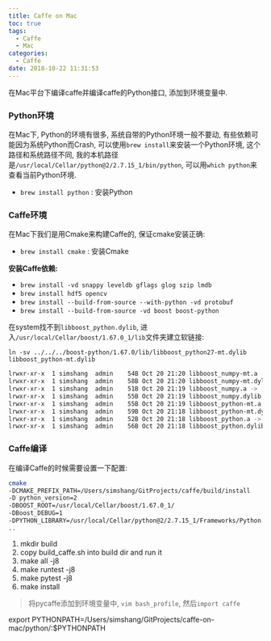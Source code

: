 ```yaml
---
title: Caffe on Mac
toc: true
tags:
  - Caffe
  - Mac
categories:
  - Caffe
date: 2018-10-22 11:31:53
---
```


在Mac平台下编译caffe并编译caffe的Python接口, 添加到环境变量中.

<!--more-->

### **Python环境**

在Mac下, Python的环境有很多, 系统自带的Python环境一般不要动, 有些依赖可能因为系统Python而Crash, 可以使用`brew install`来安装一个Python环境, 这个路径和系统路径不同, 我的本机路径是`/usr/local/Cellar/python@2/2.7.15_1/bin/python`, 可以用`which python`来查看当前Python环境.

- `brew install python` : 安装Python

### **Caffe环境**

在Mac下我们是用Cmake来构建Caffe的, 保证cmake安装正确:

- `brew install cmake` : 安装Cmake

**安装Caffe依赖:**

- `brew install -vd snappy leveldb gflags glog szip lmdb`
- `brew install hdf5 opencv`
- `brew install --build-from-source --with-python -vd protobuf`
- `brew install --build-from-source -vd boost boost-python`

在system找不到`libboost_python.dylib`, 进入`/usr/local/Cellar/boost/1.67.0_1/lib`文件夹建立软链接:

`ln -sv ../../../boost-python/1.67.0/lib/libboost_python27-mt.dylib libboost_python-mt.dylib`

```bash
lrwxr-xr-x  1 simshang  admin    54B Oct 20 21:20 libboost_numpy-mt.a -> ../../../boost-python/1.67.0/lib/libboost_numpy27-mt.a
lrwxr-xr-x  1 simshang  admin    58B Oct 20 21:20 libboost_numpy-mt.dylib -> ../../../boost-python/1.67.0/lib/libboost_numpy27-mt.dylib
lrwxr-xr-x  1 simshang  admin    51B Oct 20 21:19 libboost_numpy.a -> ../../../boost-python/1.67.0/lib/libboost_numpy27.a
lrwxr-xr-x  1 simshang  admin    55B Oct 20 21:19 libboost_numpy.dylib -> ../../../boost-python/1.67.0/lib/libboost_numpy27.dylib
lrwxr-xr-x  1 simshang  admin    55B Oct 20 21:19 libboost_python-mt.a -> ../../../boost-python/1.67.0/lib/libboost_python27-mt.a
lrwxr-xr-x  1 simshang  admin    59B Oct 20 21:18 libboost_python-mt.dylib -> ../../../boost-python/1.67.0/lib/libboost_python27-mt.dylib
lrwxr-xr-x  1 simshang  admin    52B Oct 20 21:18 libboost_python.a -> ../../../boost-python/1.67.0/lib/libboost_python27.a
lrwxr-xr-x  1 simshang  admin    56B Oct 20 21:18 libboost_python.dylib -> ../../../boost-python/1.67.0/lib/libboost_python27.dylib
```

### **Caffe编译**

在编译Caffe的时候需要设置一下配置:

```bash
cmake 
-DCMAKE_PREFIX_PATH=/Users/simshang/GitProjects/caffe/build/install 
-D python_version=2 
-DBOOST_ROOT=/usr/local/Cellar/boost/1.67.0_1/ 
-DBoost_DEBUG=1 
-DPYTHON_LIBRARY=/usr/local/Cellar/python@2/2.7.15_1/Frameworks/Python.framework/Versions/Current/lib/libpython2.7.dylib
..
```

1. mkdir build
2. copy build_caffe.sh into build dir and run it
3. make all -j8
4. make runtest -j8
5. make pytest -j8
6. make install

> 将pycaffe添加到环境变量中, `vim bash_profile`, 然后`import caffe`

export PYTHONPATH=/Users/simshang/GitProjects/caffe-on-mac/python/:$PYTHONPATH